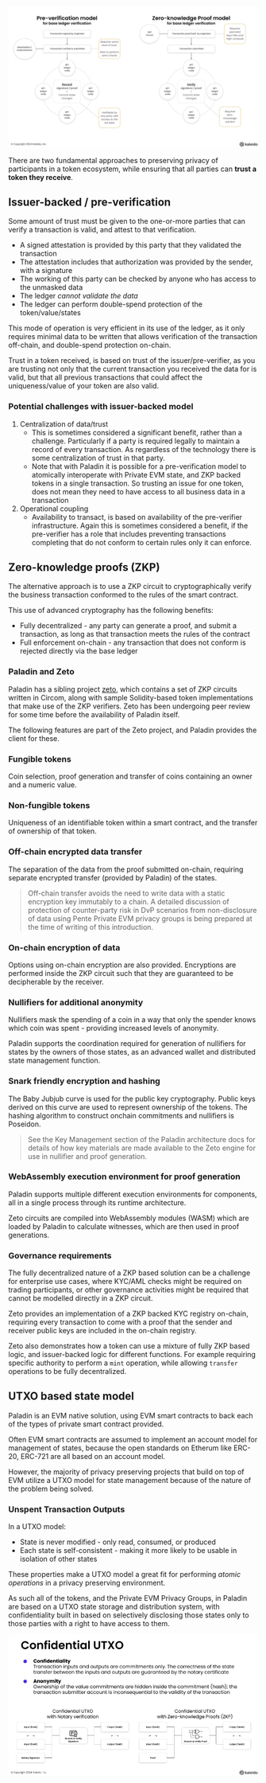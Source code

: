 ![Pre-verification vs. Zero-knowledge Proof](../images/preverification_vs_zkp.svg)

There are two fundamental approaches to preserving privacy of participants in a token ecosystem, while ensuring that all parties can **trust a token they receive**.

## Issuer-backed / pre-verification

Some amount of trust must be given to the one-or-more parties that can verify a transaction is valid, and attest to that verification.

- A signed attestation is provided by this party that they validated the transaction
- The attestation includes that authorization was provided by the sender, with a signature
- The working of this party can be checked by anyone who has access to the unmasked data
- The ledger _cannot validate the data_
- The ledger can perform double-spend protection of the token/value/states

This mode of operation is very efficient in its use of the ledger, as it only requires minimal data to be written that allows verification of the transaction off-chain, and double-spend protection on-chain.

Trust in a token received, is based on trust of the issuer/pre-verifier, as you are trusting not only that the current transaction you received the data for is valid, but that all previous transactions that could affect the uniqueness/value of your token are also valid.

### Potential challenges with issuer-backed model

1. Centralization of data/trust
   - This is sometimes considered a significant benefit, rather than a challenge. Particularly if a party is required legally to maintain a record of every transaction. As regardless of the technology there is some centralization of trust in that party.
   - Note that with Paladin it is possible for a pre-verification model to atomically interoperate with Private EVM state, and ZKP backed tokens in a single transaction. So trusting an issue for one token, does not mean they need to have access to all business data in a transaction
2. Operational coupling
   - Availability to transact, is based on availability of the pre-verifier infrastructure. Again this is sometimes considered a benefit, if the pre-verifier has a role that includes preventing transactions completing that do not conform to certain rules only it can enforce.

## Zero-knowledge proofs (ZKP)

The alternative approach is to use a ZKP circuit to cryptographically verify the business transaction conformed to the rules of the smart contract.

This use of advanced cryptography has the following benefits:

- Fully decentralized - any party can generate a proof, and submit a transaction, as long as that transaction meets the rules of the contract
- Full enforcement on-chain - any transaction that does not conform is rejected directly via the base ledger

### Paladin and Zeto

Paladin has a sibling project [zeto](https://github.com/hyperledger-labs/zeto), which contains a set of ZKP circuits written in Circom, along with sample Solidity-based token implementations that make use of the ZKP verifiers. Zeto has been undergoing peer review for some time before the availability of Paladin itself.

The following features are part of the Zeto project, and Paladin provides the client for these.

### Fungible tokens

Coin selection, proof generation and transfer of coins containing an owner and a numeric value.

### Non-fungible tokens

Uniqueness of an identifiable token within a smart contract, and the transfer of ownership of that token.

### Off-chain encrypted data transfer

The separation of the data from the proof submitted on-chain, requiring separate encrypted transfer (provided by Paladin) of the states.

> Off-chain transfer avoids the need to write data with a static encryption key immutably to a chain. A detailed discussion of protection of counter-party risk in DvP scenarios from non-disclosure of data using Pente Private EVM privacy groups is being prepared at the time of writing of this introduction.

### On-chain encryption of data

Options using on-chain encryption are also provided. Encryptions are performed inside the ZKP circuit such that they are guaranteed to be decipherable by the receiver.

### Nullifiers for additional anonymity

Nullifiers mask the spending of a coin in a way that only the spender knows which coin was spent - providing increased levels of anonymity.

Paladin supports the coordination required for generation of nullifiers for states by the owners of those states, as an advanced wallet and distributed state management function.

### Snark friendly encryption and hashing

The Baby Jubjub curve is used for the public key cryptography. Public keys derived on this curve are used to represent ownership of the tokens. The hashing algorithm to construct onchain commitments and nullifiers is Poseidon.

> See the Key Management section of the Paladin architecture docs for details of how key materials are made available to the Zeto engine for use in nullifier and proof generation.

### WebAssembly execution environment for proof generation

Paladin supports multiple different execution environments for components, all in a single process through its runtime architecture.

Zeto circuits are compiled into WebAssembly modules (WASM) which are loaded by Paladin to calculate witnesses, which are then used in proof generations.

### Governance requirements

The fully decentralized nature of a ZKP based solution can be a challenge for enterprise use cases, where KYC/AML checks might be required on trading participants, or other governance activities might be required that cannot be modelled directly in a ZKP circuit.

Zeto provides an implementation of a ZKP backed KYC registry on-chain, requiring every transaction to come with a proof that the sender and receiver public keys are included in the on-chain registry.

Zeto also demonstrates how a token can use a mixture of fully ZKP based logic, and issuer-backed logic for different functions. For example requiring specific authority to perform a `mint` operation, while allowing `transfer` operations to be fully decentralized.

## UTXO based state model

Paladin is an EVM native solution, using EVM smart contracts to back each of the types of private smart contract provided.

Often EVM smart contracts are assumed to implement an account model for management of states, because the open standards on Etherum like ERC-20, ERC-721 are all based on an account model.

However, the majority of privacy preserving projects that build on top of EVM utilize a UTXO model for state management because of the nature of the problem being solved.

### Unspent Transaction Outputs

In a UTXO model:

- State is never modified - only read, consumed, or produced
- Each state is self-consistent - making it more likely to be usable in isolation of other states

These properties make a UTXO model a great fit for performing _atomic operations_ in a privacy preserving environment.

As such all of the tokens, and the Private EVM Privacy Groups, in Paladin are based on a UTXO state storage and distribution system, with confidentiality built in based on selectively disclosing those states only to those parties with a right to have access to them.

![UTXO states](../images/confidential_utxo_model.png)
